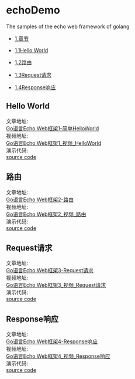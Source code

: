 # echoDemo
The samples  of the echo web framework of golang

* [1.章节](#1)

 * [1.1Hello World](#Hello-World)

 * [1.2路由](#路由)

 * [1.3Request请求](#Request请求)

 * [1.4Response响应](#Response响应)


## Hello World
文章地址:  
[Go语言Echo Web框架1-简单HelloWorld](https://www.toutiao.com/i6868211566471610894/)  
视频地址:  
[Go语言Echo Web框架1_视频_HelloWorld](https://www.ixigua.com/6871198500143497740/)  
演示代码:  
[source code](https://github.com/jianjunjie/echoDemo/blob/master/chapter1/main.go)  

## 路由
文章地址:  
[Go语言Echo Web框架2-路由](https://www.toutiao.com/i6868618125508608516/)  
视频地址:  
[Go语言Echo Web框架2_视频_路由](https://www.ixigua.com/6871599589351227918/)  
演示代码:  
[source code](https://github.com/jianjunjie/echoDemo/blob/master/chapter2/main.go)  

## Request请求
文章地址:  
[Go语言Echo Web框架3-Request请求](https://www.toutiao.com/i6869244869051679236/)  
视频地址:  
[Go语言Echo Web框架3_视频_Request请求](https://www.ixigua.com/6872702285466567175/)  
演示代码:  
[source code](https://github.com/jianjunjie/echoDemo/blob/master/chapter3/main.go)  

## Response响应
文章地址:  
[Go语言Echo Web框架4-Response响应](https://www.toutiao.com/i6869275432873624076/)  
视频地址:  
[Go语言Echo Web框架4_视频_Response响应](https://www.ixigua.com/6873433638671745539/)  
演示代码:  
[source code](https://github.com/jianjunjie/echoDemo/blob/master/chapter4/main.go)  
